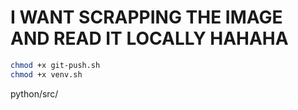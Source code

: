 # I WANT SCRAPPING THE IMAGE AND READ IT LOCALLY HAHAHA
```bash 
chmod +x git-push.sh
chmod +x venv.sh 
``` 

python/src/